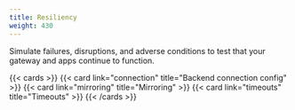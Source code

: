 ```yaml
---
title: Resiliency
weight: 430
---
```


Simulate failures, disruptions, and adverse conditions to test that your gateway and apps continue to function.

{{< cards >}}
  {{< card link="connection" title="Backend connection config" >}}
  {{< card link="mirroring" title="Mirroring" >}}
  {{< card link="timeouts" title="Timeouts" >}}
{{< /cards >}}